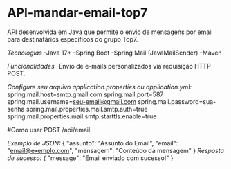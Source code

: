 # API-mandar-email-top7

API desenvolvida em Java que permite o envio de mensagens por email para destinatários específicos do grupo Top7.

*Tecnologias*
-Java 17+
-Spring Boot
-Spring Mail (JavaMailSender)
-Maven

*Funcionalidades*
-Envio de e-mails personalizados via requisição HTTP POST.

*Configure seu arquivo application.properties ou application.yml:*
spring.mail.host=smtp.gmail.com
spring.mail.port=587
spring.mail.username=seu-email@gmail.com
spring.mail.password=sua-senha
spring.mail.properties.mail.smtp.auth=true
spring.mail.properties.mail.smtp.starttls.enable=true


#Como usar
POST /api/email

*Exemplo de JSON:*
{
  "assunto": "Assunto do Email",
  "email": "email@exemplo.com",
  "mensagem": "Conteúdo da mensagem"
}
*Resposta de sucesso:*
{
  "message": "Email enviado com sucesso!"
}
